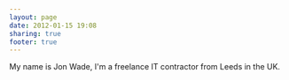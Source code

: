 ```yaml
---
layout: page
date: 2012-01-15 19:08
sharing: true
footer: true
---
```

My name is Jon Wade, I'm a freelance IT contractor from Leeds in the UK.
